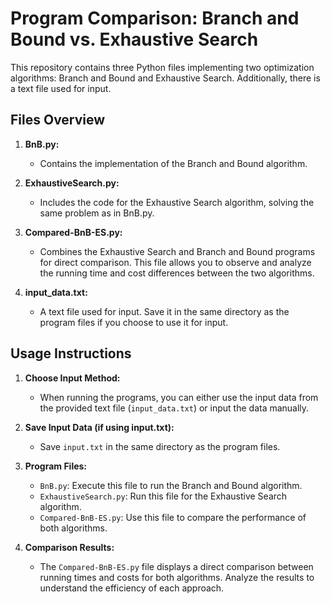 # Program Comparison: Branch and Bound vs. Exhaustive Search

This repository contains three Python files implementing two optimization algorithms: Branch and Bound and Exhaustive Search. Additionally, there is a text file used for input.

## Files Overview

1. **BnB.py:**
   - Contains the implementation of the Branch and Bound algorithm.

2. **ExhaustiveSearch.py:**
   - Includes the code for the Exhaustive Search algorithm, solving the same problem as in BnB.py.

3. **Compared-BnB-ES.py:**
   - Combines the Exhaustive Search and Branch and Bound programs for direct comparison. This file allows you to observe and analyze the running time and cost differences between the two algorithms.

4. **input_data.txt:**
   - A text file used for input. Save it in the same directory as the program files if you choose to use it for input.

## Usage Instructions

1. **Choose Input Method:**
   - When running the programs, you can either use the input data from the provided text file (`input_data.txt`) or input the data manually.

2. **Save Input Data (if using input.txt):**
   - Save `input.txt` in the same directory as the program files.

3. **Program Files:**
   - `BnB.py`: Execute this file to run the Branch and Bound algorithm.
   - `ExhaustiveSearch.py`: Run this file for the Exhaustive Search algorithm.
   - `Compared-BnB-ES.py`: Use this file to compare the performance of both algorithms.

4. **Comparison Results:**
   - The `Compared-BnB-ES.py` file displays a direct comparison between running times and costs for both algorithms. Analyze the results to understand the efficiency of each approach.
